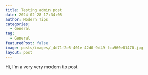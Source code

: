 ```yaml
---
title: Testing admin post
date: 2024-02-28 17:34:05
author: Modern Tips
categories:
  - General
tag:
  - General
featuredPost: false
image: posts/images/_4d71f2e5-401e-42d0-9d49-fca960e81470.jpg
layout: post
---
```

H﻿i, I'm a  very very modern tip post.